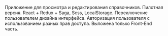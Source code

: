 Приложение для просмотра и редактирования справочников. Пилотная версия.
React + Redux + Saga, Scss, LocalStorage. 
Переключение пользователем дизайна интерфейса.
Авторизация пользователя с использованием разных прав доступа.
Выложена только Front-End часть.
